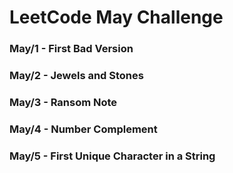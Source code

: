# LeetCode May Challenge

### May/1 - First Bad Version
### May/2 - Jewels and Stones
### May/3 - Ransom Note
### May/4 - Number Complement
### May/5 - First Unique Character in a String